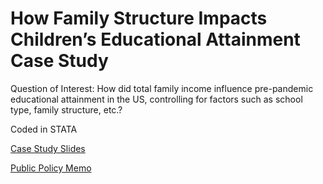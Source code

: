 # How Family Structure Impacts Children’s Educational Attainment Case Study

Question of Interest: How did total family income influence pre-pandemic educational attainment in the US, controlling for factors such as school type, family structure, etc.?

Coded in STATA

[Case Study Slides](https://docs.google.com/presentation/d/1hXIOQ7nHbQnCJppJolT8_ZZEmzLlO7s5ScCFovNPEFo/edit?usp=sharing)

[Public Policy Memo](https://docs.google.com/document/d/1CouLOKFdHgc4YHCB95cKCwHOz3iBLHlaHvcPBRqzlnE/edit?usp=sharing)
